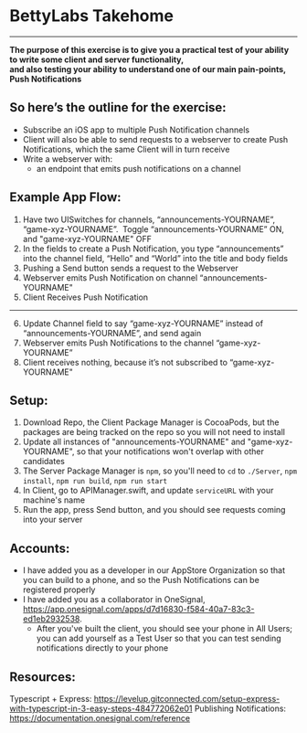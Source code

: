 # BettyLabs Takehome
---------

**The purpose of this exercise is to give you a practical test of your ability to write some client and server functionality,  
and also testing your ability to understand one of our main pain-points, Push Notifications**

## **So here’s the outline for the exercise:**
- Subscribe an iOS app to multiple Push Notification channels
- Client will also be able to send requests to a webserver to create Push Notifications, which the same Client will in turn receive
- Write a webserver with:
  - an endpoint that emits push notifications on a channel

## **Example App Flow:**
1) Have two UISwitches for channels, “announcements-YOURNAME”, “game-xyz-YOURNAME”.  Toggle “announcements-YOURNAME” ON, and "game-xyz-YOURNAME" OFF
2) In the fields to create a Push Notification, you type “announcements” into the channel field, “Hello” and “World” into the title and body fields
3) Pushing a Send button sends a request to the Webserver
4) Webserver emits Push Notification on channel “announcements-YOURNAME"
5) Client Receives Push Notification
--------
6) Update Channel field to say “game-xyz-YOURNAME” instead of “announcements-YOURNAME”, and send again
7) Webserver emits Push Notifications to the channel “game-xyz-YOURNAME”
8) Client receives nothing, because it’s not subscribed to “game-xyz-YOURNAME"


## **Setup:**
1) Download Repo, the Client Package Manager is CocoaPods, but the packages are being tracked on the repo so you will not need to install
2) Update all instances of "announcements-YOURNAME" and "game-xyz-YOURNAME", so that your notifications won't overlap with other candidates
3) The Server Package Manager is `npm`, so you'll need to `cd` to `./Server`, `npm install`, `npm run build`, `npm run start`
4) In Client, go to APIManager.swift, and update `serviceURL` with your machine's name
5) Run the app, press Send button, and you should see requests coming into your server


## **Accounts:**
- I have added you as a developer in our AppStore Organization so that you can build to a phone, and so the Push Notifications can be registered properly
- I have added you as a collaborator in OneSignal, https://app.onesignal.com/apps/d7d16830-f584-40a7-83c3-ed1eb2932538. 
  - After you've built the client, you should see your phone in All Users; you can add yourself as a Test User so that you can test sending notifications directly to your phone

## **Resources:**
Typescript + Express: https://levelup.gitconnected.com/setup-express-with-typescript-in-3-easy-steps-484772062e01
Publishing Notifications: https://documentation.onesignal.com/reference
